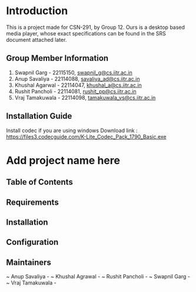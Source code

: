 # Introduction
This is a project made for CSN-291, by Group 12. Ours is a desktop based media player, whose exact specifications can be found in the SRS document attached later. 
## Group Member Information
1. Swapnil Garg - 22115150, swapnil_g@cs.iitr.ac.in  
2. Anup Savaliya - 22114088, savaliya_ad@cs.iitr.ac.in
3. Khushal Agarwal - 22114047, khushal_a@cs.iitr.ac.in
4. Rushit Pancholi - 22114081, rushit_pp@cs.iitr.ac.in
5. Vraj Tamakuwala - 22114098, tamakuwala_vs@cs.iitr.ac.in

## Installation Guide

Install codec if you are using windows
Download link : https://files3.codecguide.com/K-Lite_Codec_Pack_1790_Basic.exe


# Add project name here

## Table of Contents

## Requirements

## Installation

## Configuration



## Maintainers

~ Anup Savaliya - 
~ Khushal Agrawal - 
~ Rushit Pancholi -
~ Swapnil Garg -
~ Vraj Tamakuwala -